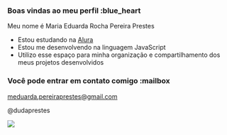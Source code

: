 ### Boas vindas ao meu perfil :blue_heart

Meu nome é Maria Eduarda Rocha Pereira Prestes

- Estou estudando na [Alura](https://www.alura.com.br)
- Estou me desenvolvendo na linguagem JavaScript
- Utilizo esse espaço para minha organização e compartilhamento dos meus projetos desenvolvidos

### Você pode entrar em contato comigo :mailbox

meduarda.pereiraprestes@gmail.com

@dudaprestes

![](https://media1.tenor.com/m/7GyHsInT8uoAAAAC/naruto.gif)
